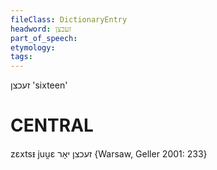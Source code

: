 ```yaml
---
fileClass: DictionaryEntry
headword: זעכצן
part_of_speech: 
etymology: 
tags: 
---
```

זעכצן
'sixteen'

CENTRAL
========

zɛxtsᵻ juu̯ɛ זעכצן יאָר {Warsaw, Geller 2001: 233}

